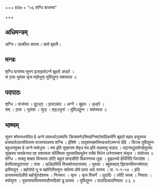 +++
title = "०६ शग्धि वाजस्य"

+++
## अधिमन्त्रम्
अग्निः। उत्कीलः कात्यः। सतो बृहती।

## मन्त्रः
श॒ग्धि वाज॑स्य सुभग प्र॒जाव॒तोऽग्ने॑ बृह॒तो अ॑ध्व॒रे ।  
सं रा॒या भूय॑सा सृज मयो॒भुना॒ तुवि॑द्युम्न॒ यश॑स्वता ॥

## पदपाठः
श॒ग्धि । वाज॑स्य । सु॒ऽभ॒ग॒ । प्र॒जाऽव॑तः । अग्ने॑ । बृ॒ह॒तः । अ॒ध्व॒रे ।  
सम् । रा॒या । भूय॑सा । सृ॒ज॒ । म॒यः॒ऽभुना॑ । तुवि॑ऽद्युम्न । यश॑स्वता ॥

## भाष्यम्
सुभग शोभनधनोपेत हे अग्ने त्वमध्वरेऽस्माभिः क्रियमाणेऽस्मिन्नग्निष्टोमादिकर्मणि बृहतो महतः व्रभूतस्य प्रजावतोऽपत्योपेतस्य वाजस्यान्नस्य शग्चि । ईशिषे । तादृशमन्नमस्मिन्नध्वरेऽस्मभ्यं देहि । किञ्च तुविद्युम्न बहुधनयुक्त हे अग्ने मयोधुना । मय इति सुखनाम शेवृधं मय इति तन्नामसु पाठात् । तद्दानाद्युपयोगहेतुतया सुखस्य भावकेनात एव यशस्वता कीर्तिमता भूयसातिप्रभूतेन रायैवं विधेन धनेनास्मान् संसृज । संयोजय ॥ शग्धि । शक्लृ शक्ता वित्यस्य लोटि बहुलं छन्दसीति विकरणस्य लुक् । हुझल्भ्यो हेर्धिरिति धिरादेशः । हेरपित्त्वादुदात्तता । राया । ऊडिदमिति विभक्तेरुदात्तत्वम् । भूयसा । बहुशब्दात् द्विवचनविभज्योपपद इतीयसुन् । बहोरोपो भू च बहोरितीयसुनः सर्वस्य लोपे प्राप्त अदेः परस्य । पा. १-१-५४ । इति प्रत्ययस्यादेर्लोपो बहोर्भूरादेशश्च । नित्स्वरः । सृज । सृज विसर्गे । तुदादिः । लोटि रूपम् । निघातः । मयोघुना । भूसत्तायामित्यस्मादौणादिको डु प्रत्ययः । तुविद्युम्न । पादादित्वादनिघातः ॥ ६ ॥